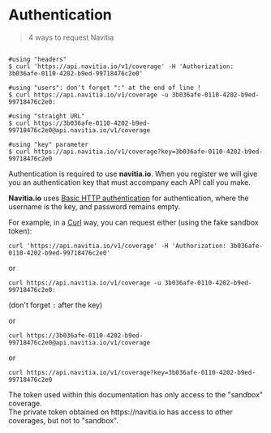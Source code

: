 Authentication
==============

> 4 ways to request Navitia

``` shell

#using "headers"
$ curl 'https://api.navitia.io/v1/coverage' -H 'Authorization: 3b036afe-0110-4202-b9ed-99718476c2e0'

#using "users": don't forget ":" at the end of line !
$ curl https://api.navitia.io/v1/coverage -u 3b036afe-0110-4202-b9ed-99718476c2e0:

#using "straight URL"
$ curl https://3b036afe-0110-4202-b9ed-99718476c2e0@api.navitia.io/v1/coverage

#using "key" parameter
$ curl https://api.navitia.io/v1/coverage?key=3b036afe-0110-4202-b9ed-99718476c2e0

```

Authentication is required to use **navitia.io**. When you register we will give you
an authentication key that must accompany each API call you make.

**Navitia.io** uses [Basic HTTP authentication](http://tools.ietf.org/html/rfc2617#section-2)
for authentication, where the username is the key, and password remains empty.

For example, in a [Curl](https://en.wikipedia.org/wiki/CURL) way, you can request either (using the fake sandbox token):

`curl 'https://api.navitia.io/v1/coverage' -H 'Authorization: 3b036afe-0110-4202-b9ed-99718476c2e0'`

or

`curl https://api.navitia.io/v1/coverage -u 3b036afe-0110-4202-b9ed-99718476c2e0:`

(don't forget ``:`` after the key)

or

`curl https://3b036afe-0110-4202-b9ed-99718476c2e0@api.navitia.io/v1/coverage`

or

`curl https://api.navitia.io/v1/coverage?key=3b036afe-0110-4202-b9ed-99718476c2e0`


<aside class="notice">
The token used within this documentation has only access to the "sandbox" coverage.</br>
The private token obtained on https://navitia.io has access to other coverages, but not to "sandbox".
</aside>
